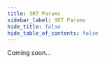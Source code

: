```yaml
---
title: SRT Params
sidebar_label: SRT Params
hide_title: false
hide_table_of_contents: false
---
```


Coming soon...